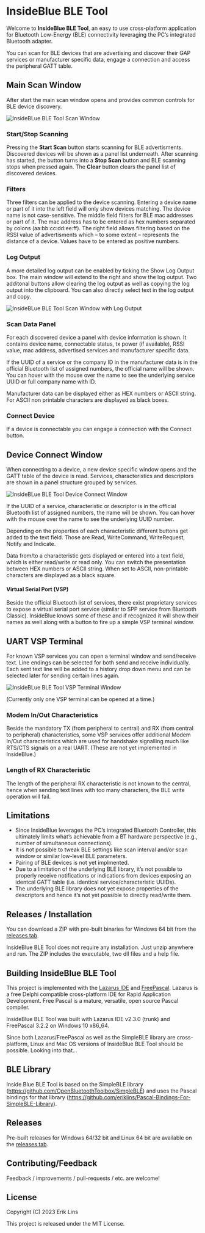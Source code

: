 # InsideBlue BLE Tool
Welcome to **InsideBlue BLE Tool**, an easy to use cross-platform application for Bluetooth Low-Energy (BLE) connectivity leveraging the PC’s integrated Bluetooth adapter.

You can scan for BLE devices that are advertising and discover their GAP services or manufacturer specific data, engage a connection and access the peripheral GATT table.

## Main Scan Window
After start the main scan window opens and provides common controls for BLE device discovery.

![InsideBLue BLE Tool Scan Window](images/insideblue_ble_tool_scan_window.png)

### Start/Stop Scanning
Pressing the **Start Scan** button starts scanning for BLE advertisments. Discovered devices will be shown as a panel list underneath. After scanning has started, the button turns into a **Stop Scan** button and BLE scanning stops when pressed again. The **Clear** button clears the panel list of discovered devices.

### Filters
Three filters can be applied to the device scanning. Entering a device name or part of it into the left field will only show devices matching. The device name is not case-sensitive. The middle field filters for BLE mac addresses or part of it. The mac address has to be entered as hex numbers separated by colons (aa:bb:cc:dd:ee:ff). The right field allows filtering based on the RSSI value of advertisments which – to some extent – represents the distance of a device. Values have to be entered as positive numbers.


### Log Output
A more detailed log output can be enabled by ticking the Show Log Output box. The main window will extend to the right and show the log output.
Two additonal buttons allow clearing the log output as well as copying the log output into the clipboard. You can also directly select text in the log output and copy.

![InsideBLue BLE Tool Scan Window with Log Output](images/insideblue_ble_tool_scan_window_log.png)

### Scan Data Panel
For each discovered device a panel with device information is shown. It contains device name, connectable status, tx power (if available), RSSI value, mac address, advertised services and manufacturer specific data.

If the UUID of a service or the company ID in the manufacturer data is in the official Bluetooth list of assigned numbers, the official name will be shown. You can hover with the mouse over the name to see the underlying service UUID or full company name with ID.

Manufacturer data can be displayed either as HEX numbers or ASCII string. For ASCII non printable characters are displayed as black boxes.

### Connect Device
If a device is connectable you can engage a connection with the Connect button.

## Device Connect Window
When connecting to a device, a new device specific window opens and the GATT table of the device is read. Services, characteristics and descriptors are shown in a panel structure grouped by services. 

![InsideBLue BLE Tool Device Connect Window](images/insideblue_ble_tool_connect_window.png)

If the UUID of a service, characteristic or descriptor is in the official Bluetooth list of assigned numbers, the name will be shown. You can hover with the mouse over the name to see the underlying UUID number.

Depending on the properties of each characteristic different buttons get added to the text field. Those are Read, WriteCommand, WriteRequest, Notify and Indicate.

Data from/to a characteristic gets displayed or entered into a text field, which is either read/write or read only. You can switch the presentation between HEX numbers or ASCII string. When set to ASCII, non-printable characters are displayed as a black square.

#### Virtual Serial Port (VSP)
Beside the official Bluetooth list of services, there exist proprietary services to expose a virtual serial port service (similar to SPP service from Bluetooth Classic). InsideBlue knows some of these and if recognized it will show their names as well along with a button to fire up a simple VSP terminal window.

## UART VSP Terminal
For known VSP services you can open a terminal window and send/receive text. Line endings can be selected for both send and receive individually. Each sent text line will be added to a history drop down menu and can be selected later for sending certain lines again.

![InsideBLue BLE Tool VSP Terminal Window](images/insideblue_ble_tool_vsp_terminal.png)

(Currently only one VSP terminal can be opened at a time.)

### Modem In/Out Characteristics
Beside the mandatory TX (from peripheral to central) and RX (from central to peripheral) characteristics, some VSP services offer additional Modem In/Out characteristics which are used for handshake signalling much like RTS/CTS signals on a real UART. (These are not yet implemented in InsideBlue.)

### Length of RX Characteristic
The length of the peripheral RX characteristic is not known to the central, hence when sending text lines with too many characters, the BLE write operation will fail.

## Limitations
- Since InsideBlue leverages the PC’s integrated Bluetooth Controller, this ultimately limits what’s achievable from a BT hardware perspective (e.g., number of simultaneous connections).
- It is not possible to tweak BLE settings like scan interval and/or scan window or similar low-level BLE parameters.
- Pairing of BLE devices is not yet implmented.
- Due to a limitation of the underlying BLE library, it’s not possible to properly receive notifications or indications from devices exposing an identcal GATT table (i.e. identical service/characteristic UUIDs).
- The underlying BLE library does not yet expose properties of the descriptors and hence it’s not yet possible to directly read/write them.

## Releases / Installation
You can download a ZIP with pre-built binaries for Windows 64 bit from the [releases tab](https://github.com/eriklins/InsideBlue-BLE-Tool/releases). 

InsideBlue BLE Tool does not require any installation. Just unzip anywhere and run. The ZIP includes the executable, two dll files and a help file.

## Building InsideBlue BLE Tool
This project is implemented with the [Lazarus IDE](https://www.lazarus-ide.org/) and [FreePascal](https://www.freepascal.org/). Lazarus is a free Delphi compatible cross-platform IDE for Rapid Application Development. Free Pascal is a mature, versatile, open source Pascal compiler.

InsideBlue BLE Tool was built with Lazarus IDE v2.3.0 (trunk) and FreePascal 3.2.2 on Windows 10 x86_64.

Since both Lazarus/FreePascal as well as the SimpleBLE library are cross-platform, Linux and Mac OS versions of InsideBlue BLE Tool should be possible. Looking into that...

## BLE Library
Inside Blue BLE Tool is based on the SimpleBLE library (https://github.com/OpenBluetoothToolbox/SimpleBLE) and uses the Pascal bindings for that library (https://github.com/eriklins/Pascal-Bindings-For-SimpleBLE-Library).

## Releases
Pre-built releases for Windows 64/32 bit and Linux 64 bit are available on the [releases tab](https://github.com/eriklins/InsideBlue-BLE-Tool/releases).

## Contributing/Feedback
Feedback / improvements / pull-requests / etc. are welcome!

## License
Copyright (C) 2023 Erik Lins

This project is released under the MIT License.

